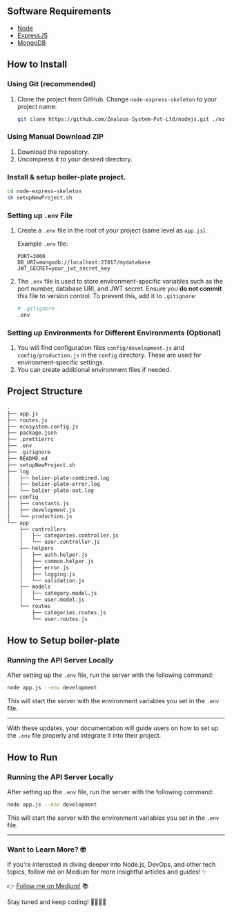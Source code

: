 


## Software Requirements

- [Node](https://nodejs.org/en/download/)
- [ExpressJS](https://www.npmjs.com/package/express)
- [MongoDB](https://www.mongodb.com/)

## How to Install

### Using Git (recommended)

1. Clone the project from GitHub. Change `node-express-skeleton` to your project name:

   ```bash
   git clone https://github.com/Zealous-System-Pvt-Ltd/nodejs.git ./node-express-skeleton
   ```

### Using Manual Download ZIP

1. Download the repository.
2. Uncompress it to your desired directory.

### Install & setup boiler-plate project.

```bash
cd node-express-skeleton
sh setupNewProject.sh
```

### Setting up `.env` File

1. Create a `.env` file in the root of your project (same level as `app.js`).

   Example `.env` file:

   ```env
   PORT=3000
   DB_URI=mongodb://localhost:27017/mydatabase
   JWT_SECRET=your_jwt_secret_key
   ```

2. The `.env` file is used to store environment-specific variables such as the port number, database URI, and JWT secret. Ensure you **do not commit** this file to version control. To prevent this, add it to `.gitignore`:

   ```bash
   # .gitignore
   .env
   ```

### Setting up Environments for Different Environments (Optional)

1. You will find configuration files `config/development.js` and `config/production.js` in the `config` directory. These are used for environment-specific settings.
2. You can create additional environment files if needed.

## Project Structure

```sh
.
├── app.js
├── routes.js
├── ecosystem.config.js
├── package.json
├── .prettierrc
├── .env
├── .gitignore
├── README.md
├── setupNewProject.sh
├── log
│   ├── bolier-plate-combined.log
│   ├── bolier-plate-error.log
│   └── bolier-plate-out.log
├── config
│   ├── constants.js
│   ├── development.js
│   └── production.js
└── app
    ├── controllers
    │   ├── categories.controller.js
    │   └── user.controller.js
    ├── helpers
    │   ├── auth.helper.js
    │   ├── common.helper.js
    │   ├── error.js
    │   ├── logging.js
    │   └── validation.js
    ├── models
    │   ├── category.model.js
    │   └── user.model.js
    └── routes
        ├── categories.routes.js
        └── user.routes.js
```


## How to Setup boiler-plate

### Running the API Server Locally

After setting up the `.env` file, run the server with the following command:

```bash
node app.js --env development
```

This will start the server with the environment variables you set in the `.env` file.

---

With these updates, your documentation will guide users on how to set up the `.env` file properly and integrate it into their project.

## How to Run

### Running the API Server Locally

After setting up the `.env` file, run the server with the following command:

```bash
node app.js --env development
```

This will start the server with the environment variables you set in the `.env` file.

---

### Want to Learn More? 🤓

If you're interested in diving deeper into Node.js, DevOps, and other tech topics, follow me on Medium for more insightful articles and guides! ✨

👉 [Follow me on Medium!](https://prashant1879.medium.com/) 📚

Stay tuned and keep coding! 👨‍💻👩‍💻